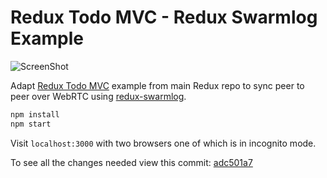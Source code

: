 # Redux Todo MVC - Redux Swarmlog Example

![ScreenShot](https://raw.github.com/philholden/todomvc-redux-swarmlog/master/redux-swarmlog-video.png)

Adapt [Redux Todo MVC](https://github.com/reactjs/redux/tree/master/examples/todomvc) example from main Redux repo to sync peer to peer over WebRTC using [redux-swarmlog](https://github.com/philholden/redux-swarmlog).


```bash
npm install
npm start
```
Visit `localhost:3000` with two browsers one of which is in incognito mode.

To see all the changes needed view this commit: [adc501a7](https://github.com/philholden/todomvc-redux-swarmlog/commit/adc501a76156ac062c123659073630dd74057d07)
